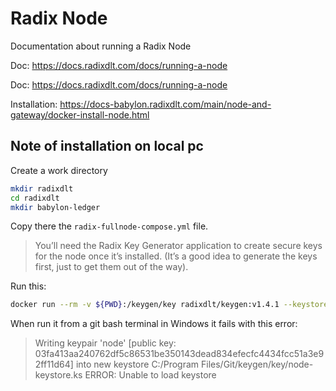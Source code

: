 # Radix Node
Documentation about running a Radix Node

Doc: https://docs.radixdlt.com/docs/running-a-node

Doc: https://docs.radixdlt.com/docs/running-a-node

Installation: https://docs-babylon.radixdlt.com/main/node-and-gateway/docker-install-node.html  


## Note of installation on local pc

Create a work directory

```bash
mkdir radixdlt
cd radixdlt
mkdir babylon-ledger
```

Copy there the ``radix-fullnode-compose.yml`` file.

> You’ll need the Radix Key Generator application to create secure keys for the node once it’s installed. (It’s a good idea to generate the keys first, just to get them out of the way).

Run this:
```bash
docker run --rm -v ${PWD}:/keygen/key radixdlt/keygen:v1.4.1 --keystore=/keygen/key/node-keystore.ks --password=node-password
```

When run it from a git bash terminal in Windows it fails with this error:
> Writing keypair 'node' [public key: 03fa413aa240762df5c86531be350143dead834efecfc4434fcc51a3e92ff11d64]
into new keystore C:/Program Files/Git/keygen/key/node-keystore.ks
ERROR: Unable to load keystore
